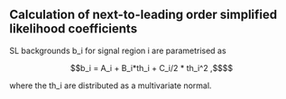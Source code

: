 Calculation of next-to-leading order simplified likelihood coefficients
-----------------------------------------------------------------------

SL backgrounds b_i for signal region i are parametrised as
```math
b_i = A_i + B_i*th_i + C_i/2 * th_i^2 ,$$
```
where the th_i are distributed as a multivariate normal.
